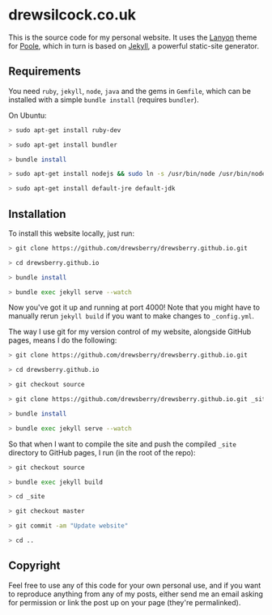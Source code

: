 drewsilcock.co.uk
=================

This is the source code for my personal website. It uses the [Lanyon](lanyon.getpoole.com) theme for [Poole](getpoole.com), which in turn is based on [Jekyll](jekyllrb.com), a powerful static-site generator.

Requirements
------------

You need `ruby`, `jekyll`, `node`, `java` and the gems in `Gemfile`, which can be installed with a simple `bundle install` (requires `bundler`).

On Ubuntu:

```bash
> sudo apt-get install ruby-dev

> sudo apt-get install bundler

> bundle install

> sudo apt-get install nodejs && sudo ln -s /usr/bin/node /usr/bin/nodejs

> sudo apt-get install default-jre default-jdk
```

Installation
------------

To install this website locally, just run:

```bash
> git clone https://github.com/drewsberry/drewsberry.github.io.git

> cd drewsberry.github.io

> bundle install

> bundle exec jekyll serve --watch
```

Now you've got it up and running at port 4000! Note that you might have to manually rerun `jekyll build` if you want to make changes to `_config.yml`.

The way I use git for my version control of my website, alongside GitHub pages, means I do the following:

```bash
> git clone https://github.com/drewsberry/drewsberry.github.io.git

> cd drewsberry.github.io

> git checkout source

> git clone https://github.com/drewsberry/drewsberry.github.io.git _site

> bundle install

> bundle exec jekyll serve --watch
```

So that when I want to compile the site and push the compiled `_site` directory to GitHub pages, I run (in the root of the repo):

```bash
> git checkout source

> bundle exec jekyll build

> cd _site

> git checkout master

> git commit -am "Update website"

> cd ..
```

Copyright
---------

Feel free to use any of this code for your own personal use, and if you want to reproduce anything from any of my posts, either send me an email asking for permission or link the post up on your page (they're permalinked).
